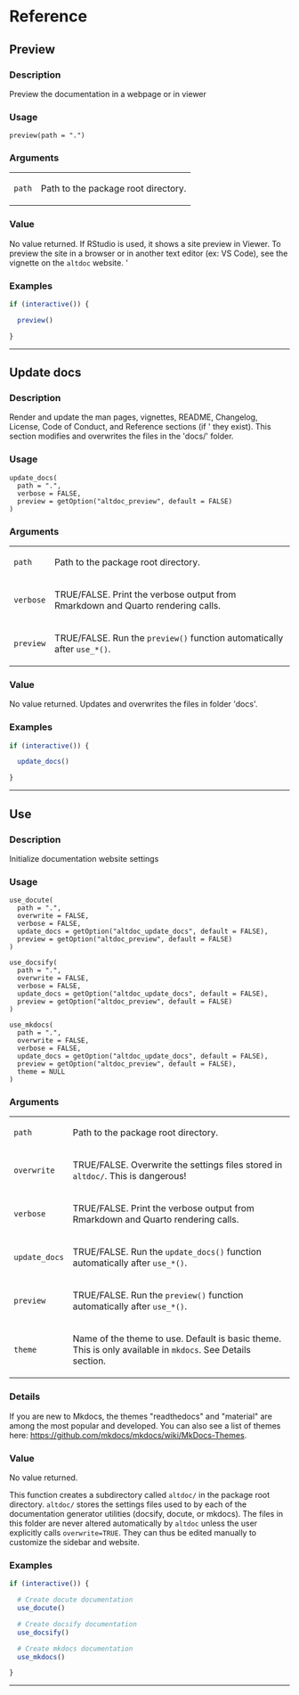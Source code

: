 # Reference 

## Preview

### Description

Preview the documentation in a webpage or in viewer

### Usage

    preview(path = ".")

### Arguments

<table>
<tbody>
<tr class="odd">
<td><code id="preview_:_path">path</code></td>
<td><p>Path to the package root directory.</p></td>
</tr>
</tbody>
</table>

### Value

No value returned. If RStudio is used, it shows a site preview in
Viewer. To preview the site in a browser or in another text editor (ex:
VS Code), see the vignette on the `altdoc` website. '

### Examples

```r
if (interactive()) {

  preview()

}
```


---
## Update docs

### Description

Render and update the man pages, vignettes, README, Changelog, License,
Code of Conduct, and Reference sections (if ' they exist). This section
modifies and overwrites the files in the 'docs/' folder.

### Usage

    update_docs(
      path = ".",
      verbose = FALSE,
      preview = getOption("altdoc_preview", default = FALSE)
    )

### Arguments

<table>
<tbody>
<tr class="odd">
<td><code id="update_docs_:_path">path</code></td>
<td><p>Path to the package root directory.</p></td>
</tr>
<tr class="even">
<td><code id="update_docs_:_verbose">verbose</code></td>
<td><p>TRUE/FALSE. Print the verbose output from Rmarkdown and Quarto
rendering calls.</p></td>
</tr>
<tr class="odd">
<td><code id="update_docs_:_preview">preview</code></td>
<td><p>TRUE/FALSE. Run the <code>preview()</code> function automatically
after <code style="white-space: pre;">⁠use_*()⁠</code>.</p></td>
</tr>
</tbody>
</table>

### Value

No value returned. Updates and overwrites the files in folder 'docs'.

### Examples

```r
if (interactive()) {

  update_docs()

}
```


---
## Use

### Description

Initialize documentation website settings

### Usage

    use_docute(
      path = ".",
      overwrite = FALSE,
      verbose = FALSE,
      update_docs = getOption("altdoc_update_docs", default = FALSE),
      preview = getOption("altdoc_preview", default = FALSE)
    )

    use_docsify(
      path = ".",
      overwrite = FALSE,
      verbose = FALSE,
      update_docs = getOption("altdoc_update_docs", default = FALSE),
      preview = getOption("altdoc_preview", default = FALSE)
    )

    use_mkdocs(
      path = ".",
      overwrite = FALSE,
      verbose = FALSE,
      update_docs = getOption("altdoc_update_docs", default = FALSE),
      preview = getOption("altdoc_preview", default = FALSE),
      theme = NULL
    )

### Arguments

<table>
<tbody>
<tr class="odd">
<td><code id="use_docute_:_path">path</code></td>
<td><p>Path to the package root directory.</p></td>
</tr>
<tr class="even">
<td><code id="use_docute_:_overwrite">overwrite</code></td>
<td><p>TRUE/FALSE. Overwrite the settings files stored in <code
style="white-space: pre;">⁠altdoc/⁠</code>. This is dangerous!</p></td>
</tr>
<tr class="odd">
<td><code id="use_docute_:_verbose">verbose</code></td>
<td><p>TRUE/FALSE. Print the verbose output from Rmarkdown and Quarto
rendering calls.</p></td>
</tr>
<tr class="even">
<td><code id="use_docute_:_update_docs">update_docs</code></td>
<td><p>TRUE/FALSE. Run the <code>update_docs()</code> function
automatically after <code
style="white-space: pre;">⁠use_*()⁠</code>.</p></td>
</tr>
<tr class="odd">
<td><code id="use_docute_:_preview">preview</code></td>
<td><p>TRUE/FALSE. Run the <code>preview()</code> function automatically
after <code style="white-space: pre;">⁠use_*()⁠</code>.</p></td>
</tr>
<tr class="even">
<td><code id="use_docute_:_theme">theme</code></td>
<td><p>Name of the theme to use. Default is basic theme. This is only
available in <code>mkdocs</code>. See Details section.</p></td>
</tr>
</tbody>
</table>

### Details

If you are new to Mkdocs, the themes "readthedocs" and "material" are
among the most popular and developed. You can also see a list of themes
here: <https://github.com/mkdocs/mkdocs/wiki/MkDocs-Themes>.

### Value

No value returned.

This function creates a subdirectory called `⁠altdoc/⁠` in the package
root directory. `⁠altdoc/⁠` stores the settings files used to by each of
the documentation generator utilities (docsify, docute, or mkdocs). The
files in this folder are never altered automatically by `altdoc` unless
the user explicitly calls `overwrite=TRUE`. They can thus be edited
manually to customize the sidebar and website.

### Examples

```r
if (interactive()) {

  # Create docute documentation
  use_docute()

  # Create docsify documentation
  use_docsify()

  # Create mkdocs documentation
  use_mkdocs()

}
```


---
